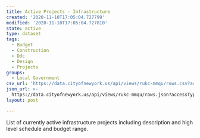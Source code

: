 ```yaml
---
title: Active Projects - Infrastructure
created: '2020-11-10T17:05:04.727799'
modified: '2020-11-10T17:05:04.727810'
state: active
type: dataset
tags:
  - Budget
  - Construction
  - Ddc
  - Design
  - Projects
groups:
  - Local Government
csv_url: 'https://data.cityofnewyork.us/api/views/rukc-mmqu/rows.csv?accessType=DOWNLOAD'
json_url: >-
  https://data.cityofnewyork.us/api/views/rukc-mmqu/rows.json?accessType=DOWNLOAD
layout: post

---
```

List of currently active infrastructure projects including description and high level schedule and budget range.

